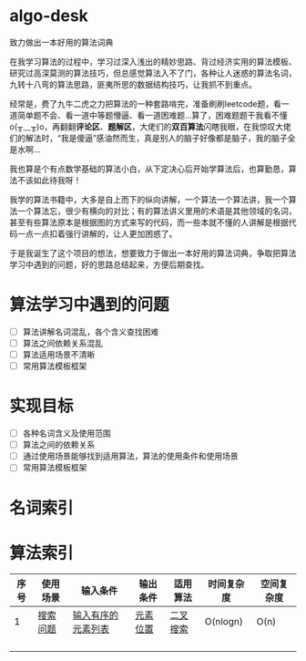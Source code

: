 # algo-desk
致力做出一本好用的算法词典

在我学习算法的过程中，学习过深入浅出的精妙思路、背过经济实用的算法模板、研究过高深莫测的算法技巧，但总感觉算法入不了门，各种让人迷惑的算法名词，九转十八弯的算法思路，匪夷所思的数据结构技巧，让我抓不到重点。

经常是，费了九牛二虎之力把算法的一种套路啃完，准备刷刷leetcode题，看一道简单题不会、看一道中等题懵逼、看一道困难题...算了，困难题题干我看不懂o(╥﹏╥)o，再翻翻**评论区**、**题解区**，大佬们的**双百算法**闪瞎我眼，在我惊叹大佬们的解法时，“我是傻逼”感油然而生，真是别人的脑子好像都是脑子，我的脑子全是水啊...

我也算是个有点数学基础的算法小白，从下定决心后开始学算法后，也算勤恳，算法不该如此待我呀！

我学的算法书籍中，大多是自上而下的纵向讲解，一个算法一个算法讲，我一个算法一个算法忘，很少有横向的对比；有的算法讲义里用的术语是其他领域的名词，甚至有些算法原本是根据图的方式来写的代码，而一些本就不懂的人讲解是根据代码一点一点扣着强行讲解的，让人更加困惑了。

于是我诞生了这个项目的想法，想要致力于做出一本好用的算法词典，争取把算法学习中遇到的问题，好的思路总结起来，方便后期查找。

# 算法学习中遇到的问题
- [ ] 算法讲解名词混乱，各个含义查找困难
- [ ] 算法之间依赖关系混乱
- [ ] 算法适用场景不清晰
- [ ] 常用算法模板框架
 
# 实现目标
- [ ] 各种名词含义及使用范围
- [ ] 算法之间的依赖关系
- [ ] 通过使用场景能够找到适用算法，算法的使用条件和使用场景
- [ ] 常用算法模板框架

# 名词索引

# 算法索引




|序号	|使用场景							|输入条件														|输出条件											|适用算法						|时间复杂度	|空间复杂度	|
|--		|--									|--																|--													|--								|--			|--			|
|1		|[搜索问题](/使用场景/搜索问题.md)	|[输入有序的元素列表](/使用场景/搜索问题.md#输入有序的元素列表)		|[元素位置](/使用场景/搜索问题.md#输出为元素位置)		|[二叉搜索](/算法/二分搜索.md)	|O(nlogn)	|O(n)		|
|		|									|																|													|								|			|			|
|		|									|																|													|								|			|			|
|		|									|																|													|								|			|			|
|		|									|																|													|								|			|			|

